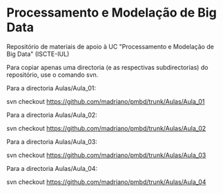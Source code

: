 # Processamento e Modelação de Big Data

Repositório de materiais de apoio à UC "Processamento e Modelação de Big Data" (ISCTE-IUL)

Para copiar apenas uma directoria (e as respectivas subdirectorias) do repositório, use o comando svn.

Para a directoria Aulas/Aula_01:

svn checkout https://github.com/madriano/pmbd/trunk/Aulas/Aula_01

Para a directoria Aulas/Aula_02:

svn checkout https://github.com/madriano/pmbd/trunk/Aulas/Aula_02

Para a directoria Aulas/Aula_03:

svn checkout https://github.com/madriano/pmbd/trunk/Aulas/Aula_03

Para a directoria Aulas/Aula_04:

svn checkout https://github.com/madriano/pmbd/trunk/Aulas/Aula_04

